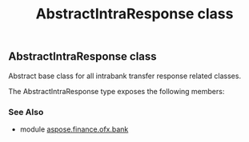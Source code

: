 ﻿---
title: AbstractIntraResponse class
second_title: Aspose.Finance for Python via .NET API References
description: 
type: docs
weight: 30
url: /python-net/aspose.finance.ofx.bank/abstractintraresponse/
is_root: false
---

## AbstractIntraResponse class

Abstract base class for all intrabank transfer response related classes.



The AbstractIntraResponse type exposes the following members:

### See Also

* module [aspose.finance.ofx.bank](../)
